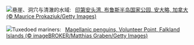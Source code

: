 ![](https://www.bing.com/th?id=OHR.BrucePeninsula_ZH-CN3258296517_UHD.jpg&w=1000)悬崖、洞穴与清澈的水域:&nbsp;&ensp;[印第安头湾, 布鲁斯半岛国家公园, 安大略, 加拿大 (© Maurice Prokaziuk/Getty Images)](https://www.bing.com/th?id=OHR.BrucePeninsula_ZH-CN3258296517_UHD.jpg)
<br><br/>
![](https://www.bing.com/th?id=OHR.MagellanicPenguin_EN-US3332048594_UHD.jpg&w=1000)Tuxedoed mariners:&nbsp;&ensp;[Magellanic penguins, Volunteer Point, Falkland Islands (© imageBROKER/Matthias Graben/Getty Images)](https://www.bing.com/th?id=OHR.MagellanicPenguin_EN-US3332048594_UHD.jpg)
<br><br/>
